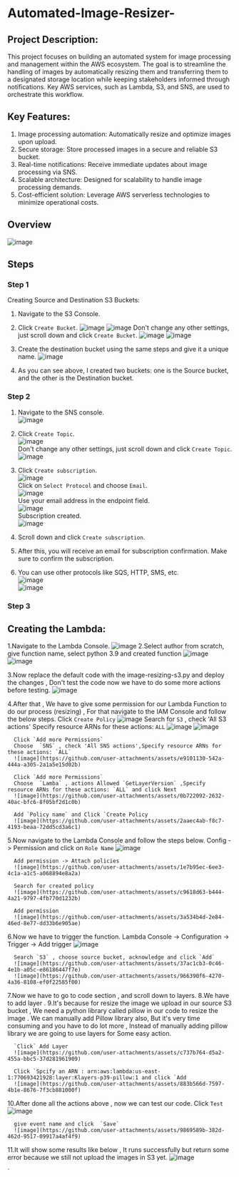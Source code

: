 # Automated-Image-Resizer-
## Project Description:
This project focuses on building an automated system for image processing and management within the AWS ecosystem. The goal is to streamline the handling of images by automatically resizing them and transferring them to a designated storage location while keeping stakeholders informed through notifications. Key AWS services, such as Lambda, S3, and SNS, are used to orchestrate this workflow.

## Key Features:
1. Image processing automation: Automatically resize and optimize images upon upload.
2. Secure storage: Store processed images in a secure and reliable S3 bucket.
3. Real-time notifications: Receive immediate updates about image processing via SNS.
4. Scalable architecture: Designed for scalability to handle image processing demands.
5. Cost-efficient solution: Leverage AWS serverless technologies to minimize operational costs.

## Overview
![image](https://github.com/user-attachments/assets/135cb1f9-171a-40bd-9a46-747b5755351a)

## Steps
### Step 1
Creating Source and Destination S3 Buckets:
1. Navigate to the S3 Console.
2. Click `Create Bucket`.
   ![image](https://github.com/user-attachments/assets/d4286e39-7df1-466a-9ff8-d9c285f8d37e)
   ![image](https://github.com/user-attachments/assets/b51ce11e-ffc3-4ea7-815a-70f40dd6142c)
   Don't change any other settings, just scroll down and click `Create Bucket`.
   ![image](https://github.com/user-attachments/assets/5b7441f9-ac01-4eeb-bcf9-0455b0010f26)
   ![image](https://github.com/user-attachments/assets/fb9dbbb9-3939-48d4-8c63-9e8d2bc9e24d)

3. Create the destination bucket using the same steps and give it a unique name.
   ![image](https://github.com/user-attachments/assets/f3566e35-985f-4e0c-8028-b0e97c2368c8)

4. As you can see above, I created two buckets: one is the Source bucket, and the other is the Destination bucket.

### Step 2
1. Navigate to the SNS console.  
   ![image](https://github.com/user-attachments/assets/a07b7398-de8a-4469-af3a-e2b93b9da7b3)
   
2. Click `Create Topic`.  
   ![image](https://github.com/user-attachments/assets/5214c7cd-90aa-4641-b736-32fcd75d0ceb)  
   Don't change any other settings, just scroll down and click `Create Topic`.  
   ![image](https://github.com/user-attachments/assets/82b752f8-6eeb-4c35-8270-fbfb526fbd24)
   
3. Click `Create subscription`.  
   ![image](https://github.com/user-attachments/assets/46ea4fc9-8f2e-4b9d-8260-77909ec80d07)  
   Click on `Select Protocol` and choose `Email`.  
   ![image](https://github.com/user-attachments/assets/db3d47cf-673c-4dea-8e65-bc4a2f415c65)  
   Use your email address in the endpoint field.  
   ![image](https://github.com/user-attachments/assets/8c47e1a3-05c7-4e49-b41d-b718b3db6186)  
   Subscription created.  
   ![image](https://github.com/user-attachments/assets/fece93ba-4e0f-4149-9ca3-5392320bd1bb)

4. Scroll down and click `Create subscription`.

5. After this, you will receive an email for subscription confirmation. Make sure to confirm the subscription.

6. You can use other protocols like SQS, HTTP, SMS, etc.  
   ![image](https://github.com/user-attachments/assets/d98296cc-41c1-4649-84dd-a91ba8a2532f)  
   ![image](https://github.com/user-attachments/assets/6bdca488-ae03-4ebc-b1aa-7ca7a23c0d2d)


### Step 3
## Creating the Lambda:
   1.Navigate to the Lambda Console.
      ![image](https://github.com/user-attachments/assets/956d7f01-bd85-49a7-81fd-7e36ed3a78de)
   2.Select author from scratch, give function name, select python 3.9 and created function 
      ![image](https://github.com/user-attachments/assets/10eeb1cd-d528-4317-a298-490fda6517e9)
      ![image](https://github.com/user-attachments/assets/3f7fd0f5-9cbe-4036-af31-7b93b13be80d)

   3.Now replace the default code with the image-resizing-s3.py and deploy the changes , Don't test the code now we have to do some more actions before testing.
      ![image](https://github.com/user-attachments/assets/fa83cb29-f74c-464e-b57f-9fd203221fb4)

   4.After that , We have to give some permission for our Lambda Function to do our process (resizing) , For that navigate to the IAM Console and follow the below steps.
      Click `Create Policy`
      ![image](https://github.com/user-attachments/assets/9ec622a4-6f1c-4992-bd16-a2fa4a150051)
      Search for `S3` ,  check 'All S3 actions' Specify resource ARNs for these actions: `ALL`
      ![image](https://github.com/user-attachments/assets/9fc610d0-d94e-4f03-80cb-d30885435fae)
      ![image](https://github.com/user-attachments/assets/f4c24a4a-743e-4ace-b6e3-dc6a53102ab2) 

      Click `Add more Permissions`
      Choose  `SNS` , check 'All SNS actions',Specify resource ARNs for these actions: `ALL`
      ![image](https://github.com/user-attachments/assets/e9101130-542a-444a-a305-2a1a5e15d02b)

      Click `Add more Permissions`
      Choose  `Lamba` , actions Allowed `GetLayerVersion` ,Specify resource ARNs for these actions: `ALL` and click Next
      ![image](https://github.com/user-attachments/assets/0b722092-2632-40ac-bfc6-8f05bf2d1c0b)

      Add `Policy name` and Click `Create Policy
      ![image](https://github.com/user-attachments/assets/2aaec4ab-f8c7-4193-beaa-72dd5cd3a6c1)
   5.Now navigate to the Lambda Console and follow the steps below.
      Config -> Permission and click on `Role Name`
      ![image](https://github.com/user-attachments/assets/af40f840-d07a-406e-a68a-1111206b624c)

      Add permission -> Attach policies
      ![image](https://github.com/user-attachments/assets/1e7b95ec-6ee3-4c1a-a1c5-a068894e8a2a)

      Search for created policy
      ![image](https://github.com/user-attachments/assets/c9618d63-b444-4a21-9797-4fb770d1232b)

      Add permission
      ![image](https://github.com/user-attachments/assets/3a534b4d-2e84-46ed-8e77-dd33b6e905ae)
   6.Now we have to trigger the function.
      Lambda Console -> Configuration -> Trigger -> Add trigger
      ![image](https://github.com/user-attachments/assets/63a3f342-0be2-46cd-b473-6a4de861d778)

      Search `S3` , choose source bucket, acknowledge and click `Add`
      ![image](https://github.com/user-attachments/assets/37ac1cb3-0c46-4e1b-a05c-e86186447f7e)
      ![image](https://github.com/user-attachments/assets/966390f6-4270-4a36-8108-ef0f22585f00)

   7.Now we have to go to code section , and scroll down to layers.
   8.We have to add layer .
   9.It's because for resize the image we upload in our source S3 bucket , We need a python library called pillow in our code to resize the image . We can manually add Pillow library also, But it's very time          consuming and you have to do lot more , Instead of manually adding pillow library we are going to use layers for Some easy action.

      `Click` Add Layer
      ![image](https://github.com/user-attachments/assets/c737b764-d5a2-455a-bbc5-37d281961909)

      Click `Spcify an ARN : arn:aws:lambda:us-east-1:770693421928:layer:Klayers-p39-pillow:1 and click `Add
      ![image](https://github.com/user-attachments/assets/883b566d-7597-4b1e-8676-7f3cb881000f)
   10.After done all the actions above , now we can test our code.
      Click `Test`
      ![image](https://github.com/user-attachments/assets/3ace668b-7b0a-4c57-a044-b0df70f95d6c)

      give event name and click  `Save`
      ![image](https://github.com/user-attachments/assets/9869589b-382d-462d-9517-09917a4af4f9)
   11.It will show some results like below , It runs successfully but return some error because we still not upload the images in S3 yet.
      ![image](https://github.com/user-attachments/assets/0b682d2f-68ea-4c63-9f12-6cd03b9f07bf)






      




`


